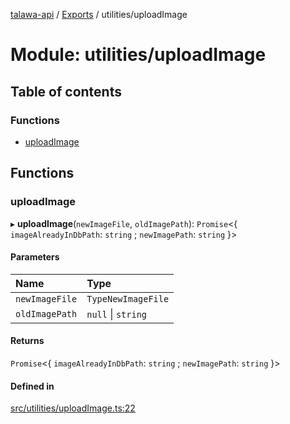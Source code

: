 [talawa-api](../README.md) / [Exports](../modules.md) / utilities/uploadImage

# Module: utilities/uploadImage

## Table of contents

### Functions

- [uploadImage](utilities_uploadImage.md#uploadimage)

## Functions

### uploadImage

▸ **uploadImage**(`newImageFile`, `oldImagePath`): `Promise`\<\{ `imageAlreadyInDbPath`: `string` ; `newImagePath`: `string`  \}\>

#### Parameters

| Name | Type |
| :------ | :------ |
| `newImageFile` | `TypeNewImageFile` |
| `oldImagePath` | ``null`` \| `string` |

#### Returns

`Promise`\<\{ `imageAlreadyInDbPath`: `string` ; `newImagePath`: `string`  \}\>

#### Defined in

[src/utilities/uploadImage.ts:22](https://github.com/PalisadoesFoundation/talawa-api/blob/9fa6a1c/src/utilities/uploadImage.ts#L22)

